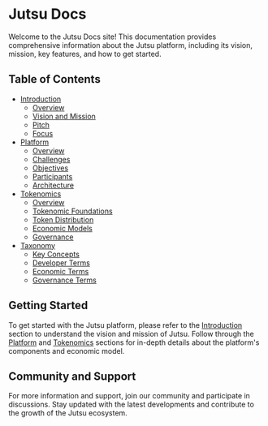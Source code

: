 # Jutsu Docs

Welcome to the Jutsu Docs site! This documentation provides comprehensive information about the Jutsu platform, including its vision, mission, key features, and how to get started.

## Table of Contents

- [Introduction](./introduction/README.md)
    - [Overview](./introduction/overview.md)
    - [Vision and Mission](./introduction/vision-and-mission.md)
    - [Pitch](./introduction/pitch.md)
    - [Focus](./introduction/focus.md)
- [Platform](./platform/README.md)
    - [Overview](./platform/overview.md)
    - [Challenges](./platform/challenges.md)
    - [Objectives](./platform/objectives.md)
    - [Participants](./platform/participants.md)
    - [Architecture](./platform/architecture.md)
- [Tokenomics](./tokenomics/README.md)
    - [Overview](./tokenomics/overview.md)
    - [Tokenomic Foundations](./tokenomics/tokenomic-foundations.md)
    - [Token Distribution](./tokenomics/token-distribution.md)
    - [Economic Models](./tokenomics/economic-models.md)
    - [Governance](./tokenomics/governance.md)
- [Taxonomy](./taxonomy/README.md)
    - [Key Concepts](./taxonomy/key-concepts.md)
    - [Developer Terms](./taxonomy/developer-terms.md)
    - [Economic Terms](./taxonomy/economic-terms.md)
    - [Governance Terms](./taxonomy/governance-terms.md)

## Getting Started

To get started with the Jutsu platform, please refer to the [Introduction](./introduction/README.md) section to understand the vision and mission of Jutsu. Follow through the [Platform](./platform/README.md) and [Tokenomics](./tokenomics/README.md) sections for in-depth details about the platform's components and economic model.

## Community and Support

For more information and support, join our community and participate in discussions. Stay updated with the latest developments and contribute to the growth of the Jutsu ecosystem.
